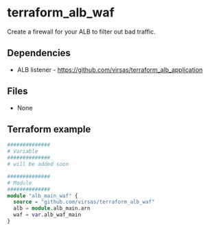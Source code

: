 # terraform_alb_waf

Create a firewall for your ALB to filter out bad traffic.

##  Dependencies

- ALB listener - <https://github.com/virsas/terraform_alb_application>

## Files

- None

## Terraform example

``` terraform
##############
# Variable
##############
# will be added soon

##############
# Module
##############
module "alb_main_waf" {
  source = "github.com/virsas/terraform_alb_waf"
  alb = module.alb_main.arn
  waf = var.alb_waf_main
}
```